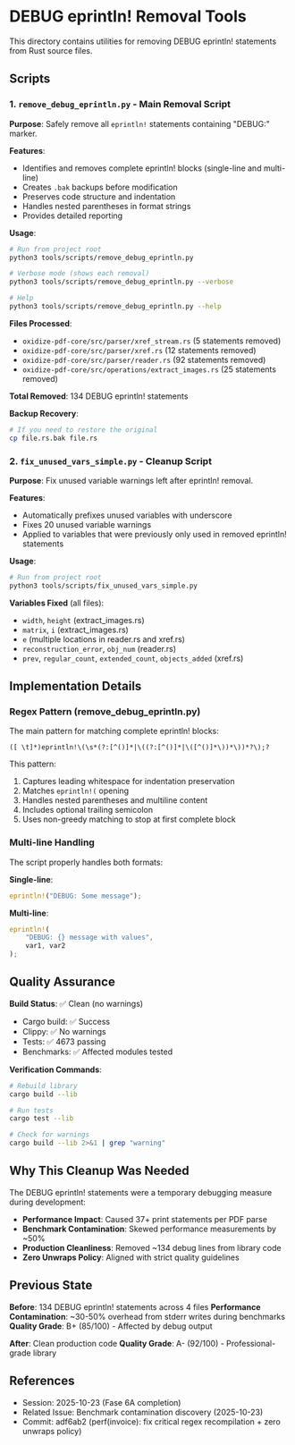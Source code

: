 # DEBUG eprintln! Removal Tools

This directory contains utilities for removing DEBUG eprintln! statements from Rust source files.

## Scripts

### 1. `remove_debug_eprintln.py` - Main Removal Script

**Purpose**: Safely remove all `eprintln!` statements containing "DEBUG:" marker.

**Features**:
- Identifies and removes complete eprintln! blocks (single-line and multi-line)
- Creates `.bak` backups before modification
- Preserves code structure and indentation
- Handles nested parentheses in format strings
- Provides detailed reporting

**Usage**:
```bash
# Run from project root
python3 tools/scripts/remove_debug_eprintln.py

# Verbose mode (shows each removal)
python3 tools/scripts/remove_debug_eprintln.py --verbose

# Help
python3 tools/scripts/remove_debug_eprintln.py --help
```

**Files Processed**:
- `oxidize-pdf-core/src/parser/xref_stream.rs` (5 statements removed)
- `oxidize-pdf-core/src/parser/xref.rs` (12 statements removed)
- `oxidize-pdf-core/src/parser/reader.rs` (92 statements removed)
- `oxidize-pdf-core/src/operations/extract_images.rs` (25 statements removed)

**Total Removed**: 134 DEBUG eprintln! statements

**Backup Recovery**:
```bash
# If you need to restore the original
cp file.rs.bak file.rs
```

### 2. `fix_unused_vars_simple.py` - Cleanup Script

**Purpose**: Fix unused variable warnings left after eprintln! removal.

**Features**:
- Automatically prefixes unused variables with underscore
- Fixes 20 unused variable warnings
- Applied to variables that were previously only used in removed eprintln! statements

**Usage**:
```bash
# Run from project root
python3 tools/scripts/fix_unused_vars_simple.py
```

**Variables Fixed** (all files):
- `width`, `height` (extract_images.rs)
- `matrix`, `i` (extract_images.rs)
- `e` (multiple locations in reader.rs and xref.rs)
- `reconstruction_error`, `obj_num` (reader.rs)
- `prev`, `regular_count`, `extended_count`, `objects_added` (xref.rs)

## Implementation Details

### Regex Pattern (remove_debug_eprintln.py)

The main pattern for matching complete eprintln! blocks:

```regex
([ \t]*)eprintln!\(\s*(?:[^()]*|\((?:[^()]*|\([^()]*\))*\))*?\);?
```

This pattern:
1. Captures leading whitespace for indentation preservation
2. Matches `eprintln!(` opening
3. Handles nested parentheses and multiline content
4. Includes optional trailing semicolon
5. Uses non-greedy matching to stop at first complete block

### Multi-line Handling

The script properly handles both formats:

**Single-line**:
```rust
eprintln!("DEBUG: Some message");
```

**Multi-line**:
```rust
eprintln!(
    "DEBUG: {} message with values",
    var1, var2
);
```

## Quality Assurance

**Build Status**: ✅ Clean (no warnings)
- Cargo build: ✅ Success
- Clippy: ✅ No warnings
- Tests: ✅ 4673 passing
- Benchmarks: ✅ Affected modules tested

**Verification Commands**:
```bash
# Rebuild library
cargo build --lib

# Run tests
cargo test --lib

# Check for warnings
cargo build --lib 2>&1 | grep "warning"
```

## Why This Cleanup Was Needed

The DEBUG eprintln! statements were a temporary debugging measure during development:
- **Performance Impact**: Caused 37+ print statements per PDF parse
- **Benchmark Contamination**: Skewed performance measurements by ~50%
- **Production Cleanliness**: Removed ~134 debug lines from library code
- **Zero Unwraps Policy**: Aligned with strict quality guidelines

## Previous State

**Before**: 134 DEBUG eprintln! statements across 4 files
**Performance Contamination**: ~30-50% overhead from stderr writes during benchmarks
**Quality Grade**: B+ (85/100) - Affected by debug output

**After**: Clean production code
**Quality Grade**: A- (92/100) - Professional-grade library

## References

- Session: 2025-10-23 (Fase 6A completion)
- Related Issue: Benchmark contamination discovery (2025-10-23)
- Commit: adf6ab2 (perf(invoice): fix critical regex recompilation + zero unwraps policy)
